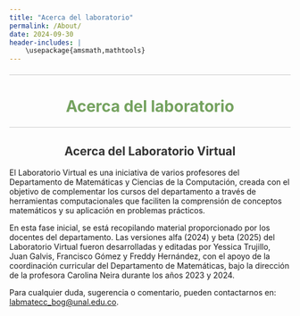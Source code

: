 ```yaml
---
title: "Acerca del laboratorio"
permalink: /About/
date: 2024-09-30
header-includes: |
    \usepackage{amsmath,mathtools}
---
```

<script
  src="https://cdn.mathjax.org/mathjax/latest/MathJax.js?config=TeX-AMS-MML_HTMLorMML"
  type="text/javascript">
</script>

<html>
<head>
    <style>
        h1 {
            text-align: center; /* Centra el texto horizontalmente */
            color: rgba(72, 133, 45, 0.76); /* Cambia el color del texto a verde */
        }
    </style>
</head>
<body>

<style>

    .container {
      max-width: 800px;
      margin: 20px auto;
      overflow: hidden;
    }

    .person {
      display: flex;
      margin-bottom: 20px;
      justify-content: space-between;
      align-items: center;
      flex-wrap: wrap;
    }

    .person img {
      max-width: 200px;
      max-height: 200px;
      border-radius: 50%;
      margin-right: 20px;
      margin-left: 20px;
    }

    .person .info {
      flex: 1;
      text-align: left;
    }

    .person:nth-child(even) {
      flex-direction: row-reverse;
    }

    h2 {
      text-align: center;
      color: #333;
    }

    hr {
            border: none; /* Elimina el borde */
            height: 1px; /* Altura de la línea */
            background-color: #CCCCCC; /* Color de la línea */
            margin: 20px 0; /* Margen superior e inferior */
        }
  </style>
<hr>

<h1>Acerca del laboratorio</h1>

<hr>

<section>
  <h2>Acerca del Laboratorio Virtual</h2>
  <p>El Laboratorio Virtual es una iniciativa de varios profesores del Departamento de Matemáticas y Ciencias de la Computación, creada con el objetivo de complementar los cursos del departamento a través de herramientas computacionales que faciliten la comprensión de conceptos matemáticos y su aplicación en problemas prácticos.</p>
  <p>En esta fase inicial, se está recopilando material proporcionado por los docentes del departamento. Las versiones alfa (2024) y beta (2025) del Laboratorio Virtual fueron desarrolladas y editadas por Yessica Trujillo, Juan Galvis, Francisco Gómez y Freddy Hernández, con el apoyo de la coordinación curricular del Departamento de Matemáticas, bajo la dirección de la profesora Carolina Neira durante los años 2023 y 2024.</p>
  <p>Para cualquier duda, sugerencia o comentario, pueden contactarnos en: <a href="mailto:labmatecc_bog@unal.edu.co">labmatecc_bog@unal.edu.co</a>.</p>
</section>